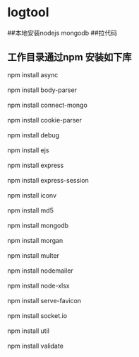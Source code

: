 # logtool
##本地安装nodejs mongodb
##拉代码
## 工作目录通过npm 安装如下库

  npm install async <br>  
  npm install body-parser<br>  
  npm install connect-mongo<br>  
  npm install cookie-parser<br>  
  npm install debug<br>  
  npm install ejs<br>  
  npm install express<br>  
  npm install express-session<br>  
  npm install iconv<br>  
  npm install md5<br>  
  npm install mongodb<br>  
  npm install morgan<br>  
  npm install multer<br>  
  npm install nodemailer<br>  
  npm install node-xlsx<br>  
  npm install serve-favicon<br>  
  npm install socket.io<br>  
  npm install util<br>  
  npm install validate<br>  



